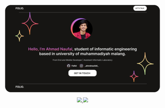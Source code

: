 <div align="center">
<!--   <img src="https://raw.githubusercontent.com/rizkyhaksono/rizkyhaksono/main/Github%20Banner.png"/> -->
  <img src="https://github.com/Fallid/Fallid/blob/main/BannerGithub.png"/>
</div>


<div align="center">
  <p align="center">
  <a href="https://github.com/Fallid">
    <img height="180em" src="https://github-readme-stats-eight-theta.vercel.app/api?username=Fallid&show_icons=true&theme=algolia&include_all_commits=true&count_private=true"/>
    <img height="180em" src="https://github-readme-stats-eight-theta.vercel.app/api/top-langs/?username=Fallid&layout=compact&layout=compact&theme=algolia"/>
  </a>
  </p>
</div>
